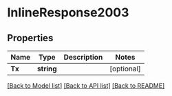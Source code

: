 # InlineResponse2003

## Properties

Name | Type | Description | Notes
------------ | ------------- | ------------- | -------------
**Tx** | **string** |  | [optional] 

[[Back to Model list]](../README.md#documentation-for-models) [[Back to API list]](../README.md#documentation-for-api-endpoints) [[Back to README]](../README.md)



